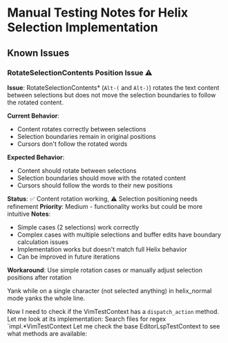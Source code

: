 # Manual Testing Notes for Helix Selection Implementation

## Known Issues

### RotateSelectionContents Position Issue ⚠️

**Issue**: RotateSelectionContents* (`Alt-(` and `Alt-)`) rotates the text content between selections but does not move the selection boundaries to follow the rotated content.

**Current Behavior**:
- Content rotates correctly between selections
- Selection boundaries remain in original positions
- Cursors don't follow the rotated words

**Expected Behavior**:
- Content should rotate between selections
- Selection boundaries should move with the rotated content
- Cursors should follow the words to their new positions

**Status**: ✅ Content rotation working, ⚠️ Selection positioning needs refinement
**Priority**: Medium - functionality works but could be more intuitive
**Notes**:
- Simple cases (2 selections) work correctly
- Complex cases with multiple selections and buffer edits have boundary calculation issues
- Implementation works but doesn't match full Helix behavior
- Can be improved in future iterations

**Workaround**: Use simple rotation cases or manually adjust selection positions after rotation



Yank while on a single character (not selected anything) in helix_normal mode yanks the whole line.


Now I need to check if the VimTestContext has a `dispatch_action` method. Let me look at its implementation:
Search files for regex `impl.*VimTestContext
Let me check the base EditorLspTestContext to see what methods are available:
